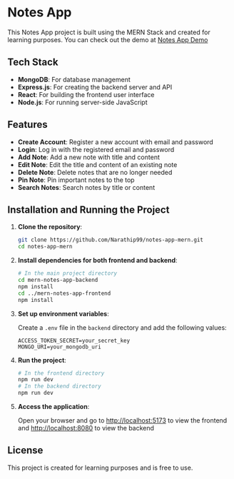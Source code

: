 # Notes App

This Notes App project is built using the MERN Stack and created for learning purposes. You can check out the demo at [Notes App Demo](https://notes-app-mern-theta.vercel.app/)

## Tech Stack

- **MongoDB**: For database management
- **Express.js**: For creating the backend server and API
- **React**: For building the frontend user interface
- **Node.js**: For running server-side JavaScript

## Features

- **Create Account**: Register a new account with email and password
- **Login**: Log in with the registered email and password
- **Add Note**: Add a new note with title and content
- **Edit Note**: Edit the title and content of an existing note
- **Delete Note**: Delete notes that are no longer needed
- **Pin Note**: Pin important notes to the top
- **Search Notes**: Search notes by title or content

## Installation and Running the Project

1. **Clone the repository**:

    ```bash
    git clone https://github.com/Narathip99/notes-app-mern.git
    cd notes-app-mern
    ```

2. **Install dependencies for both frontend and backend**:

    ```bash
    # In the main project directory
    cd mern-notes-app-backend
    npm install
    cd ../mern-notes-app-frontend
    npm install
    ```

3. **Set up environment variables**:

    Create a `.env` file in the `backend` directory and add the following values:

    ```env
    ACCESS_TOKEN_SECRET=your_secret_key
    MONGO_URI=your_mongodb_uri
    ```

4. **Run the project**:

    ```bash
    # In the frontend directory
    npm run dev
    # In the backend directory
    npm run dev
    ```

5. **Access the application**:

    Open your browser and go to [http://localhost:5173](http://localhost:5173) to view the frontend and [http://localhost:8080](http://localhost:8080) to view the backend

## License

This project is created for learning purposes and is free to use.
